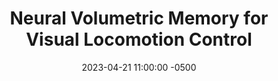 ---
layout: post
title: "Neural Volumetric Memory for Visual Locomotion Control"
authors: TRuihan Yang, Ge Yang, Xiaolong Wang
venue: CVPR 2023
published: 2023-
link: https://arxiv.org/pdf/2304.01201.pdf
date: 2023-04-21 11:00:00 -0500
location: N09 & Online
leader: David Defazio
tags:
- Learning
---